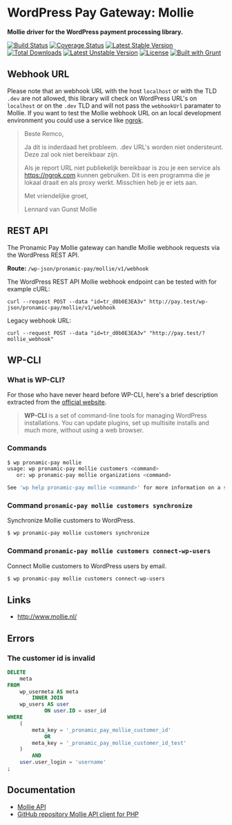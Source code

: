 # WordPress Pay Gateway: Mollie

**Mollie driver for the WordPress payment processing library.**

[![Build Status](https://travis-ci.org/wp-pay-gateways/mollie.svg?branch=develop)](https://travis-ci.org/wp-pay-gateways/mollie)
[![Coverage Status](https://coveralls.io/repos/wp-pay-gateways/mollie/badge.svg?branch=master&service=github)](https://coveralls.io/github/wp-pay-gateways/mollie?branch=master)
[![Latest Stable Version](https://poser.pugx.org/wp-pay-gateways/mollie/v/stable.svg)](https://packagist.org/packages/wp-pay-gateways/mollie)
[![Total Downloads](https://poser.pugx.org/wp-pay-gateways/mollie/downloads.svg)](https://packagist.org/packages/wp-pay-gateways/mollie)
[![Latest Unstable Version](https://poser.pugx.org/wp-pay-gateways/mollie/v/unstable.svg)](https://packagist.org/packages/wp-pay-gateways/mollie)
[![License](https://poser.pugx.org/wp-pay-gateways/mollie/license.svg)](https://packagist.org/packages/wp-pay-gateways/mollie)
[![Built with Grunt](http://cdn.gruntjs.com/builtwith.svg)](http://gruntjs.com/)


## Webhook URL

Please note that an webhook URL with the host `localhost` or with the TLD `.dev` are not allowed,
this library will check on WordPress URL's on `localhost` or on the `.dev` TLD and will not pass 
the `webhookUrl` paramater to Mollie. If you want to test the Mollie webhook URL on an local 
development environment you could use a service like [ngrok](https://ngrok.com/).

> Beste Remco,
> 
> Ja dit is inderdaad het probleem. .dev URL's worden niet ondersteunt. Deze zal ook niet bereikbaar zijn.
> 
> Als je report URL niet publiekelijk bereikbaar is zou je een service als https://ngrok.com kunnen gebruiken. Dit is een programma die je lokaal draait en als proxy werkt. Misschien heb je er iets aan.
> 
> Met vriendelijke groet,
> 
> Lennard van Gunst
> Mollie

## REST API

The Pronamic Pay Mollie gateway can handle Mollie webhook requests via the WordPress REST API.

**Route:** `/wp-json/pronamic-pay/mollie/v1/webhook`

The WordPress REST API Mollie webhook endpoint can be tested with for example cURL:

```
curl --request POST --data "id=tr_d0b0E3EA3v" http://pay.test/wp-json/pronamic-pay/mollie/v1/webhook
```

Legacy webhook URL:

```
curl --request POST --data "id=tr_d0b0E3EA3v" "http://pay.test/?mollie_webhook"
```

## WP-CLI

### What is WP-CLI?

For those who have never heard before WP-CLI, here's a brief description extracted from the [official website](https://wp-cli.org/).

> **WP-CLI** is a set of command-line tools for managing WordPress installations. You can update plugins, set up multisite installs and much more, without using a web browser.

### Commands

```bash
$ wp pronamic-pay mollie
usage: wp pronamic-pay mollie customers <command>
   or: wp pronamic-pay mollie organizations <command>

See 'wp help pronamic-pay mollie <command>' for more information on a specific command.
```

### Command `pronamic-pay mollie customers synchronize`

Synchronize Mollie customers to WordPress.

```bash
$ wp pronamic-pay mollie customers synchronize
```

### Command `pronamic-pay mollie customers connect-wp-users`

Connect Mollie customers to WordPress users by email.

```bash
$ wp pronamic-pay mollie customers connect-wp-users
```

## Links

*	http://www.mollie.nl/


## Errors

### The customer id is invalid

```sql
DELETE
	meta
FROM
	wp_usermeta AS meta
		INNER JOIN
	wp_users AS user
			ON user.ID = user_id
WHERE
	(
		meta_key = '_pronamic_pay_mollie_customer_id'
			OR
		meta_key = '_pronamic_pay_mollie_customer_id_test'
	)
		AND
	user.user_login = 'username'
;
```

## Documentation

*	[Mollie API](https://www.mollie.nl/files/documentatie/payments-api.html)
*	[GitHub repository Mollie API client for PHP](https://github.com/mollie/mollie-api-php)
